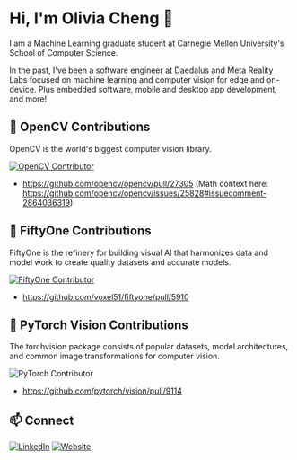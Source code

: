 # Hi, I'm Olivia Cheng 👋

I am a Machine Learning graduate student at Carnegie Mellon University's School of Computer Science.

In the past, I've been a software engineer at Daedalus and Meta Reality Labs focused on machine learning and computer vision for edge and on-device. Plus embedded software, mobile and desktop app development, and more!

## 🤝 OpenCV Contributions
OpenCV is the world's biggest computer vision library.

[![OpenCV Contributor](https://img.shields.io/badge/OpenCV-Contributor-brightgreen)](https://github.com/opencv/opencv/commits?author=chengolivia)

- https://github.com/opencv/opencv/pull/27305 (Math context here: https://github.com/opencv/opencv/issues/25828#issuecomment-2864036319)

## 🤝 FiftyOne Contributions
FiftyOne is the refinery for building visual AI that harmonizes data and model work to create quality datasets and accurate models.

[![FiftyOne Contributor](https://img.shields.io/badge/FiftyOne-Contributor-orange)](https://github.com/voxel51/fiftyone/commits?author=chengolivia)
- https://github.com/voxel51/fiftyone/pull/5910

## 🤝 PyTorch Vision Contributions
The torchvision package consists of popular datasets, model architectures, and common image transformations for computer vision.

![PyTorch Contributor](https://github.com/pytorch/vision/commits?author=chengolivia)
- https://github.com/pytorch/vision/pull/9114

## 📫 Connect
[![LinkedIn](https://img.shields.io/badge/LinkedIn-blue?style=flat&logo=linkedin)](https://www.linkedin.com/in/ocheng1)
[![Website](https://img.shields.io/badge/Personal-Website-pink?style=flat&logo=globe)](https://chengolivia.github.io)
